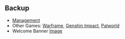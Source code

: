 ## Backup
- [Management](management.html)
- Other Games: [Warframe](warframe.html), [Genshin Impact](genshin.html), [Palworld](palworld.html)
- Welcome Banner [Image](hutao960.png)


